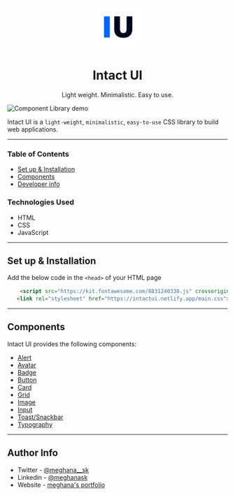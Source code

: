 
<div align="center">
  <img src="./assets/favicon-iu.png" height="100" width="100" alt="intact-ui logo"/>
  <br />
<h1>Intact UI</h1>
<p font-size="10px">Light weight. Minimalistic. Easy to use.
</div>

![Component Library demo](./assets/Intact-UI.gif)

Intact UI is a `light-weight`, `minimalistic`, `easy-to-use` CSS library to build web applications.

---

### Table of Contents

- [Set up & Installation](#installation)
- [Components](#components)
- [Developer info](#dev-info)

### Technologies Used

- HTML
- CSS
- JavaScript

---

## Set up & Installation

Add the below code in the `<head>` of your HTML page

```html
    <script src="https://kit.fontawesome.com/8831240330.js" crossorigin="anonymous"></script>
   <link rel="stylesheet" href="https://intactui.netlify.app/main.css">
```

---

## Components

Intact UI provides the following components:

- [Alert](https://intactui.netlify.app/components/alert/alert.html)
- [Avatar](https://intactui.netlify.app/components/avatar/avatar.html)
- [Badge](https://intactui.netlify.app/components/badge/badge.html)
- [Button](https://intactui.netlify.app/components/badge/badge.html)
- [Card](https://intactui.netlify.app/components/card/card.html)
- [Grid](https://intactui.netlify.app/components/grid/grid.html)
- [Image](https://intactui.netlify.app/components/image/image.html)
- [Input](https://intactui.netlify.app/components/input/input.html)
- [Toast/Snackbar](https://intactui.netlify.app/components/toast/toast.html)
- [Typography](https://intactui.netlify.app/components/typography/textutils)

---

## Author Info

- Twitter - [@meghana__sk](https://twitter.com/meghana__sk)
- Linkedin - [@meghanask](https://www.linkedin.com/in/meghanask)
- Website - [meghana's portfolio](https://sk-meghana.netlify.app)
